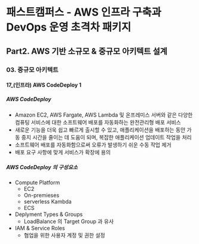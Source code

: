 # 패스트캠퍼스 - AWS 인프라 구축과 DevOps 운영 초격차 패키지

## Part2. AWS 기반 소규모 & 중규모 아키텍트 설계

### 03. 중규모 아키텍트

#### 17_(인프라) AWS CodeDeploy 1



##### AWS CodeDeploy

* Amazon EC2, AWS Fargate, AWS Lambda 및 온프레미스 서버와 같은 다양한 컴퓨팅 서비스에 대한 소프트웨어 배포를 자동화하는 완전관리형 배포 서비스
* 새로운 기능을 더욱 쉽고 빠르게 출시할 수 있고, 애플리케이션을 배포하는 동안 가동 중지 시간을 줄이는 데 도움이 되며, 복잡한 애플리케이션 업데이트 작업을 처리
* 소프트웨어 배포를 자동화함으로써 오류가 발생하기 쉬운 수동 작업 제거
* 배포 요구 사항에 맞게 서비스가 확장에 용의



##### AWS CodeDeploy 의 구성요소

* Compute Platform
  * EC2
  * On-premieses
  * serverless Kambda
  * ECS
* Deplyment Types & Groups
  * LoadBalance 의 Target Group 과 유사
* IAM & Service Roles
  * 협업을 위한 사용자 계정 및 권한 설정



